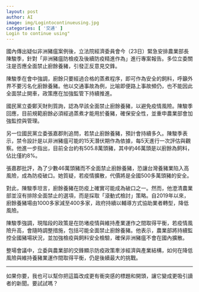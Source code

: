 ```yaml
---
layout: post
author: AI
image: img/Logintocontinueusing.jpg
categories: [ '交通' ]
Login to continue using"
---
```

國內傳出疑似非洲豬瘟案例後，立法院經濟委員會今（23日）緊急安排農業部長陳駿季，針對「非洲豬瘟防檢疫及後續防疫精進作為」進行專案報告。多位立委關注是否應全面禁止廚餘養豬，引發正反意見交鋒。  

陳駿季在會中強調，廚餘只要經過合格的蒸煮程序，即可作為安全的飼料，呼籲外界不要污名化廚餘養豬。他以交通事故為例，比喻即便路上事故頻仍，也不能因此全面禁止開車，政策應在加強監管下持續推進。  

國民黨立委鄭天財則質詢，認為早該全面禁止廚餘養豬，以避免疫情風險。陳駿季回應，目前規範廚餘必須經過蒸煮才能用於養豬，確保安全性，並重申農業部會加強監控與管理。  

另一位國民黨立委張嘉郡則追問，若禁止廚餘養豬，預計會持續多久。陳駿季表示，禁令設計是以非洲豬瘟可能的15天潛伏期作為依據，每5天進行一次評估與觀察。他進一步指出，目前全台約有505.8萬頭豬，其中約46萬頭是以廚餘為飼料，佔比僅約8%。  

張嘉郡批評，為了少數46萬頭豬而不全面禁止廚餘養豬，恐讓台灣養豬業陷入高風險，成為防疫破口。她質疑，若疫情擴散，代價將是全國500多萬頭豬的安全。  

對此，陳駿季坦言，廚餘養豬在防疫上確實可能成為破口之一。然而，他澄清農業部並沒有排除全面禁止的選項，而是採取「滾動式檢討」策略。自2019年以來，廚餘養豬場由1000多家減至400多家，政府持續以輔導方式協助業者轉型，降低風險。  

陳駿季強調，現階段的政策是在防堵疫情與維持產業運作之間取得平衡，若疫情風險升高，會隨時調整措施，包括可能全面禁止廚餘養豬。他表示，農業部將持續監控全國豬場狀況，並加強檢疫與飼料安全檢驗，確保非洲豬瘟不會在國內擴散。  

整場會議中，立委與農業部的交鋒顯示防疫政策牽涉經濟與產業結構，如何在降低風險與維持養豬業運作間取得平衡，仍是後續最大的挑戰。  

---

如果你要，我也可以幫你把這篇改成更有衝突感的標題和開頭，讓它變成更吸引讀者的新聞。要試試嗎？